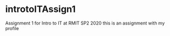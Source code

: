 # introtoITAssign1
Assignment 1 for Intro to IT at RMIT SP2 2020
this is an assignment with my profile
